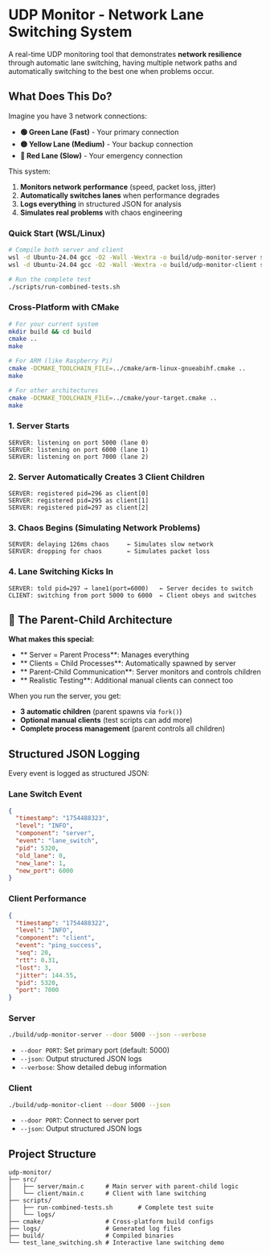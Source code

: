# UDP Monitor - Network Lane Switching System

A real-time UDP monitoring tool that demonstrates **network resilience** through automatic lane switching, having multiple network paths and automatically switching to the best one when problems occur.

## What Does This Do?

Imagine you have 3 network connections:
- **🟢 Green Lane (Fast)** - Your primary connection
- **🟡 Yellow Lane (Medium)** - Your backup connection  
- **🔴 Red Lane (Slow)** - Your emergency connection

This system:
1. **Monitors network performance** (speed, packet loss, jitter)
2. **Automatically switches lanes** when performance degrades
3. **Logs everything** in structured JSON for analysis
4. **Simulates real problems** with chaos engineering

### Quick Start (WSL/Linux)
```bash
# Compile both server and client
wsl -d Ubuntu-24.04 gcc -O2 -Wall -Wextra -o build/udp-monitor-server src/server/main.c
wsl -d Ubuntu-24.04 gcc -O2 -Wall -Wextra -o build/udp-monitor-client src/client/main.c

# Run the complete test
./scripts/run-combined-tests.sh
```

### Cross-Platform with CMake
```bash
# For your current system
mkdir build && cd build
cmake ..
make

# For ARM (like Raspberry Pi)
cmake -DCMAKE_TOOLCHAIN_FILE=../cmake/arm-linux-gnueabihf.cmake ..
make

# For other architectures
cmake -DCMAKE_TOOLCHAIN_FILE=../cmake/your-target.cmake ..
make
```

### 1. **Server Starts**
```
SERVER: listening on port 5000 (lane 0)
SERVER: listening on port 6000 (lane 1)  
SERVER: listening on port 7000 (lane 2)
```

### 2. **Server Automatically Creates 3 Client Children**
```
SERVER: registered pid=296 as client[0]
SERVER: registered pid=295 as client[1]
SERVER: registered pid=297 as client[2]
```

### 3. **Chaos Begins** (Simulating Network Problems)
```
SERVER: delaying 126ms chaos     ← Simulates slow network
SERVER: dropping for chaos       ← Simulates packet loss
```

### 4. **Lane Switching Kicks In**
```
SERVER: told pid=297 → lane1(port=6000)   ← Server decides to switch
CLIENT: switching from port 5000 to 6000  ← Client obeys and switches
```

## 🔄 The Parent-Child Architecture

**What makes this special:**

- ** Server = Parent Process**: Manages everything
- ** Clients = Child Processes**: Automatically spawned by server
- ** Parent-Child Communication**: Server monitors and controls children
- ** Realistic Testing**: Additional manual clients can connect too

When you run the server, you get:
- **3 automatic children** (parent spawns via `fork()`)
- **Optional manual clients** (test scripts can add more)
- **Complete process management** (parent controls all children)

## Structured JSON Logging

Every event is logged as structured JSON:

### Lane Switch Event
```json
{
  "timestamp": "1754488323",
  "level": "INFO",
  "component": "server",
  "event": "lane_switch",
  "pid": 5320,
  "old_lane": 0,
  "new_lane": 1,
  "new_port": 6000
}
```

### Client Performance
```json
{
  "timestamp": "1754488322",
  "level": "INFO", 
  "component": "client",
  "event": "ping_success",
  "seq": 20,
  "rtt": 0.31,
  "lost": 3,
  "jitter": 144.55,
  "pid": 5320,
  "port": 7000
}
```


### Server
```bash
./build/udp-monitor-server --door 5000 --json --verbose
```
- `--door PORT`: Set primary port (default: 5000)
- `--json`: Output structured JSON logs
- `--verbose`: Show detailed debug information

### Client 
```bash
./build/udp-monitor-client --door 5000 --json
```
- `--door PORT`: Connect to server port
- `--json`: Output structured JSON logs



## Project Structure

```
udp-monitor/
├── src/
│   ├── server/main.c      # Main server with parent-child logic
│   └── client/main.c      # Client with lane switching
├── scripts/
│   ├── run-combined-tests.sh       # Complete test suite
│   └── logs/
├── cmake/                 # Cross-platform build configs
├── logs/                  # Generated log files
├── build/                 # Compiled binaries
└── test_lane_switching.sh # Interactive lane switching demo
```
